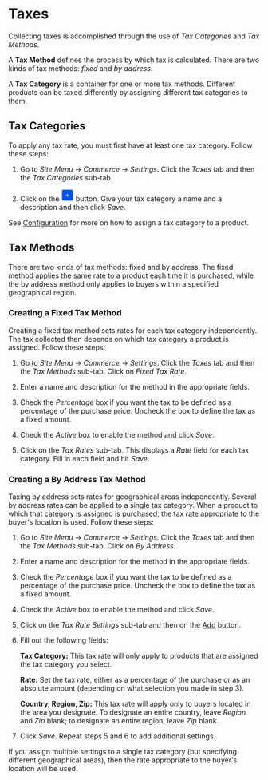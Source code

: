 # Taxes

Collecting taxes is accomplished through the use of *Tax Categories* and *Tax
Methods*.

A **Tax Method** defines the process by which tax is calculated. There are two
kinds of tax methods: *fixed* and *by address*.

A **Tax Category** is a container for one or more tax methods. Different
products can be taxed differently by assigning different tax categories to them.

## Tax Categories

To apply any tax rate, you must first have at least one tax category. Follow
these steps:

1.  Go to *Site Menu* &rarr; *Commerce* &rarr; *Settings*. Click the *Taxes* tab
    and then the *Tax Categories* sub-tab.

2.  Click on the ![Add](../images/icon-add.png) button. Give your tax category
    a name and a description and then click *Save*.

See
[Configuration](web/liferay-emporio/documentation/-/knowledge_base/7-1/configuration#tax-category)
for more on how to assign a tax category to a product.

## Tax Methods

There are two kinds of tax methods: fixed and by address. The fixed method
applies the same rate to a product each time it is purchased, while the by
address method only applies to buyers within a specified geographical region.

### Creating a Fixed Tax Method

Creating a fixed tax method sets rates for each tax category independently. The
tax collected then depends on which tax category a product is assigned. Follow
these steps:

1.  Go to *Site Menu* &rarr; *Commerce* &rarr; *Settings*. Click the *Taxes* tab
    and then the *Tax Methods* sub-tab. Click on *Fixed Tax Rate*.

2.  Enter a name and description for the method in the appropriate fields.

3.  Check the *Percentage* box if you want the tax to be defined as a percentage
    of the purchase price. Uncheck the box to define the tax as a fixed amount.

4.  Check the *Active* box to enable the method and click *Save*.

5.  Click on the *Tax Rates* sub-tab. This displays a *Rate* field for each tax
    category. Fill in each field and hit *Save*.

### Creating a By Address Tax Method

Taxing by address sets rates for geographical areas independently. Several by
address rates can be applied to a single tax category. When a product to which
that category is assigned is purchased, the tax rate appropriate to the buyer's
location is used. Follow these steps:

1.  Go to *Site Menu* &rarr; *Commerce* &rarr; *Settings*. Click the *Taxes* tab
    and then the *Tax Methods* sub-tab. Click on *By Address*.

2.  Enter a name and description for the method in the appropriate fields.

3.  Check the *Percentage* box if you want the tax to be defined as a percentage
    of the purchase price. Uncheck the box to define the tax as a fixed amount.

4.  Check the *Active* box to enable the method and click *Save*.

5.  Click on the *Tax Rate Settings* sub-tab and then on the
    [Add](../images/icon-add) button.

6.  Fill out the following fields:

    **Tax Category:** This tax rate will only apply to products that are
    assigned the tax category you select.

    **Rate:** Set the tax rate, either as a percentage of the purchase or as an
    absolute amount (depending on what selection you made in step 3).

    **Country, Region, Zip:** This tax rate will apply only to buyers located in
    the area you designate. To designate an entire country, leave *Region* and
    *Zip* blank; to designate an entire region, leave *Zip* blank.

7.  Click *Save*. Repeat steps 5 and 6 to add additional settings.

If you assign multiple settings to a single tax category (but specifying
different geographical areas), then the rate appropriate to the buyer's location
will be used.
